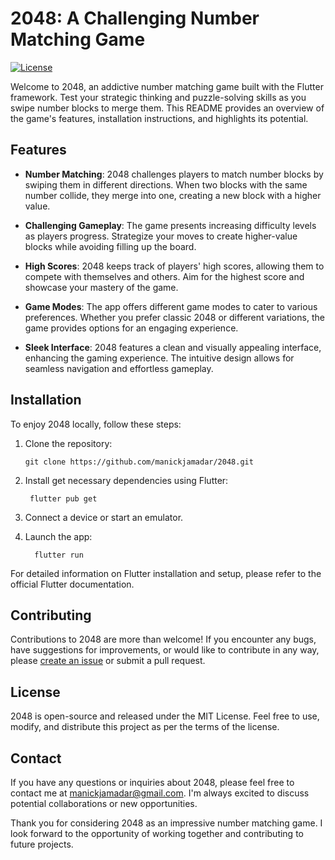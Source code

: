 # 2048: A Challenging Number Matching Game

[![License](https://img.shields.io/badge/license-MIT-blue.svg)](https://opensource.org/licenses/MIT)

Welcome to 2048, an addictive number matching game built with the Flutter framework. Test your strategic thinking and puzzle-solving skills as you swipe number blocks to merge them. This README provides an overview of the game's features, installation instructions, and highlights its potential.

## Features

- **Number Matching**: 2048 challenges players to match number blocks by swiping them in different directions. When two blocks with the same number collide, they merge into one, creating a new block with a higher value.

- **Challenging Gameplay**: The game presents increasing difficulty levels as players progress. Strategize your moves to create higher-value blocks while avoiding filling up the board.

- **High Scores**: 2048 keeps track of players' high scores, allowing them to compete with themselves and others. Aim for the highest score and showcase your mastery of the game.

- **Game Modes**: The app offers different game modes to cater to various preferences. Whether you prefer classic 2048 or different variations, the game provides options for an engaging experience.

- **Sleek Interface**: 2048 features a clean and visually appealing interface, enhancing the gaming experience. The intuitive design allows for seamless navigation and effortless gameplay.

## Installation

To enjoy 2048 locally, follow these steps:

1. Clone the repository:

   ```shell
   git clone https://github.com/manickjamadar/2048.git

2. Install get necessary dependencies using Flutter:

    ```shell
     flutter pub get

3. Connect a device or start an emulator.
4. Launch the app:
   ```shell
     flutter run

For detailed information on Flutter installation and setup, please refer to the official Flutter documentation.

## Contributing
Contributions to 2048 are more than welcome! If you encounter any bugs, have suggestions for improvements, or would like to contribute in any way, please [create an issue](https://github.com/manickjamadar/2048/issues) or submit a pull request.

## License
2048 is open-source and released under the MIT License. Feel free to use, modify, and distribute this project as per the terms of the license.

## Contact
If you have any questions or inquiries about 2048, please feel free to contact me at [manickjamadar@gmail.com](mailto:manickjamadar@gmail.com). I'm always excited to discuss potential collaborations or new opportunities.

Thank you for considering 2048 as an impressive number matching game. I look forward to the opportunity of working together and contributing to future projects.

